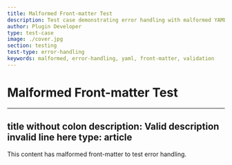 ```yaml
---
title: Malformed Front-matter Test
description: Test case demonstrating error handling with malformed YAML front-matter syntax
author: Plugin Developer
type: test-case
image: ./cover.jpg
section: testing
test-type: error-handling
keywords: malformed, error-handling, yaml, front-matter, validation
---
```


# Malformed Front-matter Test

---
title without colon
description: Valid description
invalid line here
type: article
---

This content has malformed front-matter to test error handling.
